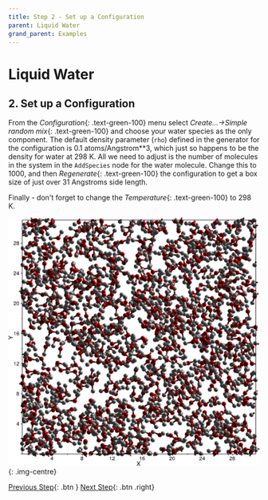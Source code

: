 ```yaml
---
title: Step 2 - Set up a Configuration
parent: Liquid Water
grand_parent: Examples
---
```

# Liquid Water

## 2. Set up a Configuration

From the _Configuration_{: .text-green-100} menu select _Create...→Simple random mix_{: .text-green-100} and choose your water species as the only component. The default density parameter (`rho`) defined in the generator for the configuration is 0.1 atoms/Angstrom**3, which just so happens to be the density for water at 298 K. All we need to adjust is the number of molecules in the system in the `AddSpecies` node for the water molecule. Change this to 1000, and then _Regenerate_{: .text-green-100} the configuration to get a box size of just over 31 Angstroms side length.

Finally - don't forget to change the _Temperature_{: .text-green-100} to 298 K.

![Water box](waterbox.png){: .img-centre}

[Previous Step](step1.md){: .btn }   [Next Step](step3.md){: .btn .right}
